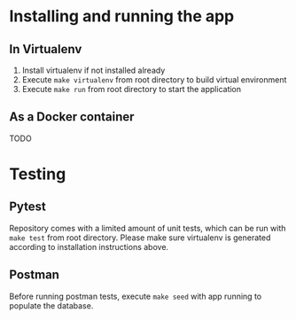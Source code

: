 # Installing and running the app

## In Virtualenv
1. Install virtualenv if not installed already
2. Execute `make virtualenv` from root directory to build virtual environment
3. Execute `make run` from root directory to start the application

## As a Docker container
TODO


# Testing

## Pytest

Repository comes with a limited amount of unit tests, which can be run with `make test` from root directory. Please make sure virtualenv is generated according to installation instructions above.

## Postman

Before running postman tests, execute `make seed` with app running to populate the database.

